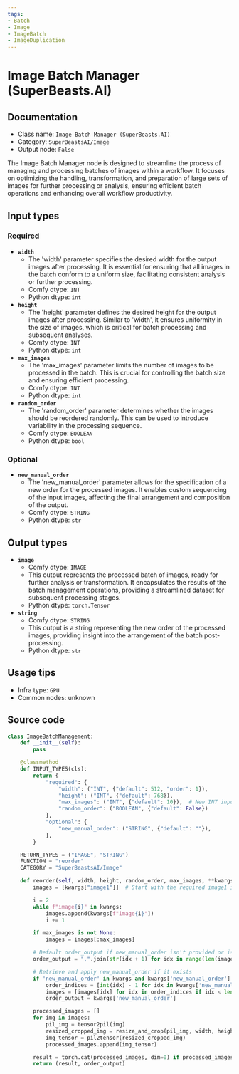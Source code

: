 ```yaml
---
tags:
- Batch
- Image
- ImageBatch
- ImageDuplication
---
```


# Image Batch Manager (SuperBeasts.AI)
## Documentation
- Class name: `Image Batch Manager (SuperBeasts.AI)`
- Category: `SuperBeastsAI/Image`
- Output node: `False`

The Image Batch Manager node is designed to streamline the process of managing and processing batches of images within a workflow. It focuses on optimizing the handling, transformation, and preparation of large sets of images for further processing or analysis, ensuring efficient batch operations and enhancing overall workflow productivity.
## Input types
### Required
- **`width`**
    - The 'width' parameter specifies the desired width for the output images after processing. It is essential for ensuring that all images in the batch conform to a uniform size, facilitating consistent analysis or further processing.
    - Comfy dtype: `INT`
    - Python dtype: `int`
- **`height`**
    - The 'height' parameter defines the desired height for the output images after processing. Similar to 'width', it ensures uniformity in the size of images, which is critical for batch processing and subsequent analyses.
    - Comfy dtype: `INT`
    - Python dtype: `int`
- **`max_images`**
    - The 'max_images' parameter limits the number of images to be processed in the batch. This is crucial for controlling the batch size and ensuring efficient processing.
    - Comfy dtype: `INT`
    - Python dtype: `int`
- **`random_order`**
    - The 'random_order' parameter determines whether the images should be reordered randomly. This can be used to introduce variability in the processing sequence.
    - Comfy dtype: `BOOLEAN`
    - Python dtype: `bool`
### Optional
- **`new_manual_order`**
    - The 'new_manual_order' parameter allows for the specification of a new order for the processed images. It enables custom sequencing of the input images, affecting the final arrangement and composition of the output.
    - Comfy dtype: `STRING`
    - Python dtype: `str`
## Output types
- **`image`**
    - Comfy dtype: `IMAGE`
    - This output represents the processed batch of images, ready for further analysis or transformation. It encapsulates the results of the batch management operations, providing a streamlined dataset for subsequent processing stages.
    - Python dtype: `torch.Tensor`
- **`string`**
    - Comfy dtype: `STRING`
    - This output is a string representing the new order of the processed images, providing insight into the arrangement of the batch post-processing.
    - Python dtype: `str`
## Usage tips
- Infra type: `GPU`
- Common nodes: unknown


## Source code
```python
class ImageBatchManagement:
    def __init__(self):
        pass

    @classmethod
    def INPUT_TYPES(cls):
        return {
            "required": {
                "width": ("INT", {"default": 512, "order": 1}),
                "height": ("INT", {"default": 768}),
                "max_images": ("INT", {"default": 10}),  # New INT input for maximum number of images
                "random_order": ("BOOLEAN", {"default": False})
            },
            "optional": {
                "new_manual_order": ("STRING", {"default": ""}),
            },
        }

    RETURN_TYPES = ("IMAGE", "STRING")
    FUNCTION = "reorder"
    CATEGORY = "SuperBeastsAI/Image"

    def reorder(self, width, height, random_order, max_images, **kwargs):
        images = [kwargs["image1"]]  # Start with the required image1 input

        i = 2
        while f"image{i}" in kwargs:
            images.append(kwargs[f"image{i}"])
            i += 1

        if max_images is not None:
            images = images[:max_images]

        # Default order_output if new_manual_order isn't provided or is empty
        order_output = ",".join(str(idx + 1) for idx in range(len(images)))

        # Retrieve and apply new_manual_order if it exists
        if 'new_manual_order' in kwargs and kwargs['new_manual_order']:
            order_indices = [int(idx) - 1 for idx in kwargs['new_manual_order'].split(',') if idx.strip()]
            images = [images[idx] for idx in order_indices if idx < len(images)]
            order_output = kwargs['new_manual_order']

        processed_images = []
        for img in images:
            pil_img = tensor2pil(img)
            resized_cropped_img = resize_and_crop(pil_img, width, height)
            img_tensor = pil2tensor(resized_cropped_img)
            processed_images.append(img_tensor)

        result = torch.cat(processed_images, dim=0) if processed_images else torch.empty(0, 3, height, width)
        return (result, order_output)

```
